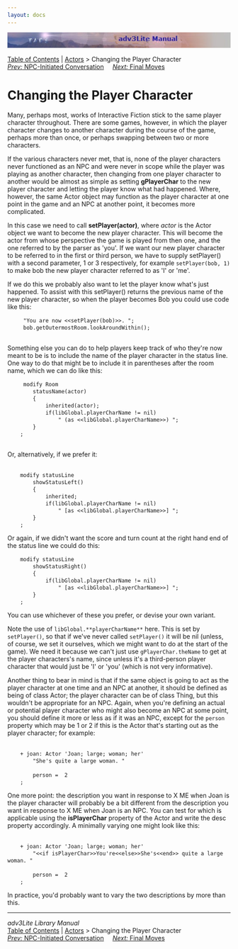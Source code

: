 ```yaml
---
layout: docs
---
```

<div class="topbar">

<img src="topbar.jpg" data-border="0" />

</div>

<div class="nav">

<a href="toc.html" class="nav">Table of Contents</a> \|
<a href="actor.html" class="nav">Actors</a> \> Changing the Player
Character  
<span class="navnp"><a href="initiate.html" class="nav"><em>Prev:</em> NPC-Initiated
Conversation</a>    
<a href="final.html" class="nav"><em>Next:</em> Final Moves</a>    
</span>

</div>



# Changing the Player Character

Many, perhaps most, works of Interactive Fiction stick to the same
player character throughout. There are some games, however, in which the
player character changes to another character during the course of the
game, perhaps more than once, or perhaps swapping between two or more
characters.

If the various characters never met, that is, none of the player
characters never functioned as an NPC and were never in scope while the
player was playing as another character, then changing from one player
character to another would be almost as simple as setting
**gPlayerChar** to the new player character and letting the player know
what had happened. Where, however, the same Actor object may function as
the player character at one point in the game and an NPC at another
point, it becomes more complicated.

In this case we need to call **setPlayer(actor)**, where *actor* is the
Actor object we want to become the new player character. This will
become the actor from whose perspective the game is played from then
one, and the one referred to by the parser as 'you'. If we want our new
player character to be referred to in the first or third person, we have
to supply setPlayer() with a second parameter, 1 or 3 respectively, for
example `setPlayer(bob, 1)` to make bob the new
player character referred to as 'I' or 'me'.

If we do this we probably also want to let the player know what's just
happened. To assist with this setPlayer() returns the previous name of
the new player character, so when the player becomes Bob you could use
code like this:

```
     "You are now <<setPlayer(bob)>>. ";
     bob.getOutermostRoom.lookAroundWithin(); 
     
```

Something else you can do to help players keep track of who they're now
meant to be is to include the name of the player character in the status
line. One way to do that might be to include it in parentheses after the
room name, which we can do like this:

```
     modify Room
        statusName(actor)
        {
            inherited(actor);
            if(libGlobal.playerCharName != nil)
                " (as <<libGlobal.playerCharName>>) ";
        }
    ;
     
```

Or, alternatively, if we prefer it:

```
     
    modify statusLine
        showStatusLeft()
        {
            inherited;
            if(libGlobal.playerCharName != nil)
                " [as <<libGlobal.playerCharName>>] ";
        }
    ; 
```

Or again, if we didn't want the score and turn count at the right hand
end of the status line we could do this:

```
    modify statusLine
        showStatusRight()
        {        
            if(libGlobal.playerCharName != nil)
                " [as <<libGlobal.playerCharName>>] ";
        }
    ;
```

You can use whichever of these you prefer, or devise your own variant.

<span id="pcname"></span>

Note the use of `libGlobal.**playerCharName**`
here. This is set by `setPlayer()`, so that if
we've never called `setPlayer()` it will be nil
(unless, of course, we set it ourselves, which we might want to do at
the start of the game). We need it because we can't just use
`gPlayerChar.theName` to get at the player
characters's name, since unless it's a third-person player character
that would just be 'I' or 'you' (which is not very informative).

Another thing to bear in mind is that if the same object is going to act
as the player character at one time and an NPC at another, it should be
defined as being of class Actor; the player character can be of class
Thing, but this wouldn't be appropriate for an NPC. Again, when you're
defining an actual or potential player character who might also become
an NPC at some point, you should define it more or less as if it was an
NPC, except for the `person` property which may
be 1 or 2 if this is the Actor that's starting out as the player
character; for example:

```
     
    + joan: Actor 'Joan; large; woman; her'
        "She's quite a large woman. "
        
        person =  2
    ;
```

<span id="ispc"></span>

One more point: the description you want in response to X ME when Joan
is the player character will probably be a bit different from the
description you want in response to X ME when Joan is an NPC. You can
test for which is applicable using the **isPlayerChar** property of the
Actor and write the desc property accordingly. A minimally varying one
might look like this:

```
     
    + joan: Actor 'Joan; large; woman; her'
        "<<if isPlayerChar>>You're<<else>>She's<<end>> quite a large woman. "
        
        person =  2
    ;
```

In practice, you'd probably want to vary the two descriptions by more
than this.



------------------------------------------------------------------------

<div class="navb">

*adv3Lite Library Manual*  
<a href="toc.html" class="nav">Table of Contents</a> \|
<a href="actor.html" class="nav">Actors</a> \> Changing the Player
Character  
<span class="navnp"><a href="initiate.html" class="nav"><em>Prev:</em> NPC-Initiated
Conversation</a>    
<a href="final.html" class="nav"><em>Next:</em> Final Moves</a>    
</span>

</div>
